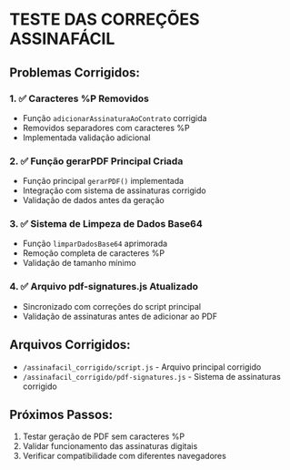 # TESTE DAS CORREÇÕES ASSINAFÁCIL

## Problemas Corrigidos:

### 1. ✅ Caracteres %P Removidos
- Função `adicionarAssinaturaAoContrato` corrigida
- Removidos separadores com caracteres %P
- Implementada validação adicional

### 2. ✅ Função gerarPDF Principal Criada
- Função principal `gerarPDF()` implementada
- Integração com sistema de assinaturas corrigido
- Validação de dados antes da geração

### 3. ✅ Sistema de Limpeza de Dados Base64
- Função `limparDadosBase64` aprimorada
- Remoção completa de caracteres %P
- Validação de tamanho mínimo

### 4. ✅ Arquivo pdf-signatures.js Atualizado
- Sincronizado com correções do script principal
- Validação de assinaturas antes de adicionar ao PDF

## Arquivos Corrigidos:
- `/assinafacil_corrigido/script.js` - Arquivo principal corrigido
- `/assinafacil_corrigido/pdf-signatures.js` - Sistema de assinaturas corrigido

## Próximos Passos:
1. Testar geração de PDF sem caracteres %P
2. Validar funcionamento das assinaturas digitais
3. Verificar compatibilidade com diferentes navegadores

